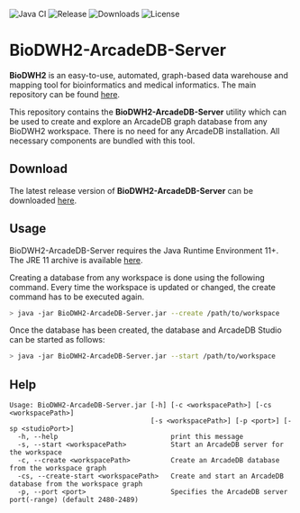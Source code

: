 ![Java CI](https://github.com/BioDWH2/BioDWH2-ArcadeDB-Server/workflows/Java%20CI/badge.svg?branch=develop) ![Release](https://img.shields.io/github/v/release/BioDWH2/BioDWH2-ArcadeDB-Server) ![Downloads](https://img.shields.io/github/downloads/BioDWH2/BioDWH2-ArcadeDB-Server/total) ![License](https://img.shields.io/github/license/BioDWH2/BioDWH2-ArcadeDB-Server)

# BioDWH2-ArcadeDB-Server
**BioDWH2** is an easy-to-use, automated, graph-based data warehouse and mapping tool for bioinformatics and medical informatics. The main repository can be found [here](https://github.com/BioDWH2/BioDWH2).

This repository contains the **BioDWH2-ArcadeDB-Server** utility which can be used to create and explore an ArcadeDB graph database from any BioDWH2 workspace. There is no need for any ArcadeDB installation. All necessary components are bundled with this tool.

## Download
The latest release version of **BioDWH2-ArcadeDB-Server** can be downloaded [here](https://github.com/BioDWH2/BioDWH2-ArcadeDB-Server/releases/latest).

## Usage
BioDWH2-ArcadeDB-Server requires the Java Runtime Environment 11+. The JRE 11 archive is available [here](https://www.oracle.com/java/technologies/javase/jdk11-archive-downloads.html).

Creating a database from any workspace is done using the following command. Every time the workspace is updated or changed, the create command has to be executed again.
~~~BASH
> java -jar BioDWH2-ArcadeDB-Server.jar --create /path/to/workspace
~~~

Once the database has been created, the database and ArcadeDB Studio can be started as follows:
~~~BASH
> java -jar BioDWH2-ArcadeDB-Server.jar --start /path/to/workspace
~~~

## Help
~~~
Usage: BioDWH2-ArcadeDB-Server.jar [-h] [-c <workspacePath>] [-cs <workspacePath>]
                                   [-s <workspacePath>] [-p <port>] [-sp <studioPort>]
  -h, --help                            print this message
  -s, --start <workspacePath>           Start an ArcadeDB server for the workspace
  -c, --create <workspacePath>          Create an ArcadeDB database from the workspace graph
  -cs, --create-start <workspacePath>   Create and start an ArcadeDB database from the workspace graph
  -p, --port <port>                     Specifies the ArcadeDB server port(-range) (default 2480-2489)
~~~